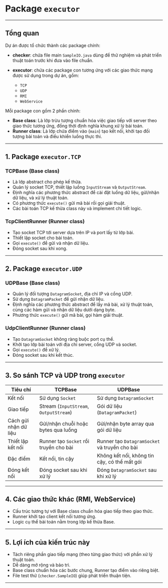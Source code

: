 # Package `executor`

---

## Tổng quan

Dự án được tổ chức thành các package chính:

* **checker**: chứa file main `SampleIO.java` dùng để thử nghiệm và phát triển thuật toán trước khi đưa vào file chuẩn.
* **executor**: chứa các package con tương ứng với các giao thức mạng được sử dụng trong dự án, gồm:

    * `TCP`
    * `UDP`
    * `RMI`
    * `WebService`

Mỗi package con gồm 2 phần chính:

* **Base class**: Là lớp trừu tượng chuẩn hóa việc giao tiếp với server theo giao thức tương ứng, đồng thời định nghĩa khung xử lý bài toán.
* **Runner class**: Là lớp chứa điểm vào (`main`) tạo kết nối, khởi tạo đối tượng bài toán và điều khiển luồng thực thi.

---

## 1. Package `executor.TCP`

### TCPBase (Base class)

* Là lớp abstract cho phép kế thừa.
* Quản lý socket TCP, thiết lập luồng `InputStream` và `OutputStream`.
* Định nghĩa các phương thức abstract để cài đặt luồng dữ liệu, gửi/nhận dữ liệu, và xử lý thuật toán.
* Có phương thức `execute()` gửi mã bài rồi gọi giải thuật.
* Các bài toán TCP kế thừa class này và implement chi tiết logic.

### TcpClientRunner (Runner class)

* Tạo socket TCP tới server dựa trên IP và port lấy từ lớp bài.
* Thiết lập socket cho bài toán.
* Gọi `execute()` để gửi và nhận dữ liệu.
* Đóng socket sau khi xong.

---

## 2. Package `executor.UDP`

### UDPBase (Base class)

* Quản lý đối tượng `DatagramSocket`, địa chỉ IP và cổng UDP.
* Sử dụng `DatagramPacket` để gửi nhận dữ liệu.
* Định nghĩa các phương thức abstract để lấy mã bài, xử lý thuật toán, cùng các hàm gửi và nhận dữ liệu dưới dạng byte.
* Phương thức `execute()` gửi mã bài, gọi hàm giải thuật.

### UdpClientRunner (Runner class)

* Tạo `DatagramSocket` không ràng buộc port cụ thể.
* Khởi tạo lớp bài toán với địa chỉ server, cổng UDP và socket.
* Gọi `execute()` để xử lý.
* Đóng socket sau khi kết thúc.

---

## 3. So sánh TCP và UDP trong `executor`

| Tiêu chí              | TCPBase                                | UDPBase                                       |
| --------------------- | -------------------------------------- | --------------------------------------------- |
| Kết nối               | Sử dụng `Socket`                       | Sử dụng `DatagramSocket`                      |
| Giao tiếp             | Stream (`InputStream`, `OutputStream`) | Gói dữ liệu (`DatagramPacket`)                |
| Cách gửi nhận dữ liệu | Gửi/nhận chuỗi hoặc bytes qua luồng    | Gửi/nhận byte array qua gói dữ liệu           |
| Thiết lập kết nối     | Runner tạo `Socket` rồi truyền cho bài | Runner tạo `DatagramSocket` và truyền cho bài |
| Đặc điểm              | Kết nối, tin cậy                       | Không kết nối, không tin cậy, có thể mất gói  |
| Đóng kết nối          | Đóng socket sau khi xử lý              | Đóng `DatagramSocket` sau khi xử lý           |

---

## 4. Các giao thức khác (RMI, WebService)

* Cấu trúc tương tự với Base class chuẩn hóa giao tiếp theo giao thức.
* Runner khởi tạo client kết nối tương ứng.
* Logic cụ thể bài toán nằm trong lớp kế thừa Base.

---

## 5. Lợi ích của kiến trúc này

* Tách riêng phần giao tiếp mạng (theo từng giao thức) với phần xử lý thuật toán.
* Dễ dàng mở rộng và bảo trì.
* Base class chuẩn hóa các bước chung, Runner tạo điểm vào riêng biệt.
* File test thử (`checker.SampleIO`) giúp phát triển thuận tiện.

---

